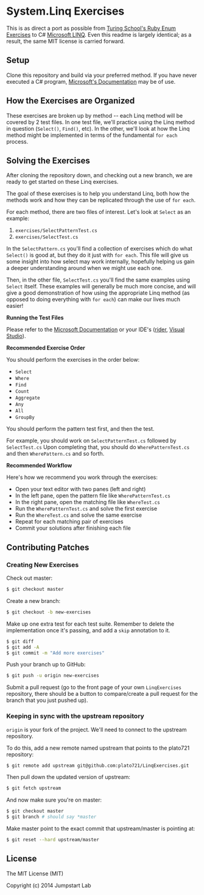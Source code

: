 # System.Linq Exercises

This is as direct a port as possible from [Turing School's Ruby Enum Exercises](https://github.com/turingschool/enums-exercises.git) to C# [Microsoft LINQ](https://learn.microsoft.com/en-us/dotnet/csharp/programming-guide/concepts/linq/). Even this readme is largely identical; as a result, the same MIT license is carried forward.

## Setup

Clone this repository and build via your preferred method. If you have never executed a C# program, [Microsoft's Documentation](https://learn.microsoft.com/en-us/dotnet/csharp/) may be of use.

## How the Exercises are Organized

These exercises are broken up by method -- each Linq method will be covered by
2 test files. In one test file, we'll practice using the Linq method
in question (`Select()`, `Find()`, etc). In the other, we'll look at how the Linq
method might be implemented in terms of the fundamental `for each` process.

## Solving the Exercises

After cloning the repository down, and checking out a new branch, we are ready
to get started on these Linq exercises.

The goal of these exercises is to help you understand Linq, both how
the methods work and how they can be replicated through the use of `for each`.

For each method, there are two files of interest. Let's look at `Select` as an example:

1. `exercises/SelectPatternTest.cs`
2. `exercises/SelectTest.cs`

In the `SelectPattern.cs` you'll find a collection of exercises which do what `Select()` is good at,
but they do it just with `for each`. This file will give us some insight into how select may work internally,
hopefully helping us gain a deeper understanding around when we might use each one.

Then, in the other file, `SelectTest.cs` you'll find the same examples using `Select` itself.
These examples will generally be much more concise, and will give a good demonstration
of how using the appropriate Linq method (as opposed to doing everything with `for each`)
can make our lives much easier!

__Running the Test Files__

Please refer to the [Microsoft Documentation](https://learn.microsoft.com/en-us/dotnet/csharp/) or your IDE's ([rider](https://www.jetbrains.com/help/rider/Getting_Started_with_Unit_Testing.html#step-3-run-the-tests), [Visual Studio](https://learn.microsoft.com/en-us/visualstudio/test/run-unit-tests-with-test-explorer?view=vs-2022)).

__Recommended Exercise Order__

You should perform the exercises in the order below:

* `Select`
* `Where`
* `Find`
* `Count`
* `Aggregate`
* `Any`
* `All`
* `GroupBy`

You should perform the pattern test first, and then the test.

For example, you should work on `SelectPatternTest.cs` followed by `SelectTest.cs`
Upon completing that, you should do `WherePatternTest.cs` and then
`WherePattern.cs` and so forth.

__Recommended Workflow__

Here's how we recommend you work through the exercises:

* Open your text editor with two panes (left and right)
* In the left pane, open the pattern file like `WherePatternTest.cs`
* In the right pane, open the matching file like `WhereTest.cs`
* Run the `WherePatternTest.cs` and solve the first exercise
* Run the `WhereTest.cs` and solve the same exercise
* Repeat for each matching pair of exercises
* Commit your solutions after finishing each file

## Contributing Patches

### Creating New Exercises

Check out master:

```bash
$ git checkout master
```

Create a new branch:

```bash
$ git checkout -b new-exercises
```

Make up one extra test for each test suite. Remember to delete the implementation once it's passing, and add a `skip` annotation to it.

```bash
$ git diff
$ git add -A
$ git commit -m "Add more exercises"
```

Push your branch up to GitHub:

```bash
$ git push -u origin new-exercises
```

Submit a pull request (go to the front page of your own `LinqExercises` repository, there should be a button to compare/create a pull request for the branch that you just pushed up).

### Keeping in sync with the upstream repository

`origin` is your fork of the project. We'll need to connect to the upstream repository.

To do this, add a new remote named upstream that points to the plato721 repository:

```bash
$ git remote add upstream git@github.com:plato721/LinqExercises.git
```

Then pull down the updated version of upstream:

```bash
$ git fetch upstream
```

And now make sure you're on master:

```bash
$ git checkout master
$ git branch # should say *master
```

Make master point to the exact commit that upstream/master is pointing at:

```bash
$ git reset --hard upstream/master
```

## License

The MIT License (MIT)

Copyright (c) 2014 Jumpstart Lab
